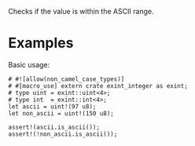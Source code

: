 Checks if the value is within the ASCII range.

# Examples

Basic usage:

```
# #![allow(non_camel_case_types)]
# #[macro_use] extern crate exint_integer as exint;
# type uint = exint::uint<4>;
# type int  = exint::int<4>;
let ascii = uint!(97 u8);
let non_ascii = uint!(150 u8);

assert!(ascii.is_ascii());
assert!(!non_ascii.is_ascii());
```
